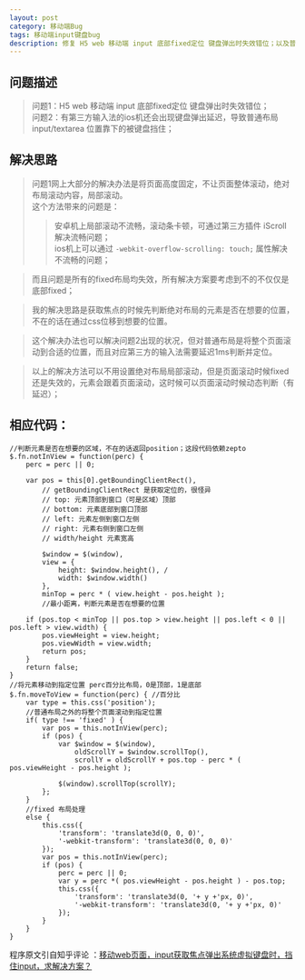 ```yaml
---
layout: post
category: 移动端Bug
tags: 移动端input键盘bug
description: 修复 H5 web 移动端 input 底部fixed定位 键盘弹出时失效错位；以及普通 input 获取焦点后被弹出键盘挡住；
---
```




## 问题描述
	  

> 问题1：H5 web 移动端 input 底部fixed定位 键盘弹出时失效错位；  
> 问题2：有第三方输入法的ios机还会出现键盘弹出延迟，导致普通布局 input/textarea 位置靠下的被键盘挡住；

  

## 解决思路


> 问题1网上大部分的解决办法是将页面高度固定，不让页面整体滚动，绝对布局滚动内容，局部滚动。  
> 这个方法带来的问题是：  
>> 安卓机上局部滚动不流畅，滚动条卡顿，可通过第三方插件 iScroll 解决流畅问题；  
>> ios机上可以通过 `-webkit-overflow-scrolling: touch;` 属性解决不流畅的问题；

> 而且问题是所有的fixed布局均失效，所有解决方案要考虑到不的不仅仅是底部fixed；  


> 我的解决思路是获取焦点的时候先判断绝对布局的元素是否在想要的位置，不在的话在通过css位移到想要的位置。  

> 这个解决办法也可以解决问题2出现的状况，但对普通布局是将整个页面滚动到合适的位置，而且对应第三方的输入法需要延迟1ms判断并定位。  

> 以上的解决方法可以不用设置绝对布局局部滚动，但是页面滚动时候fixed还是失效的，元素会跟着页面滚动，这时候可以页面滚动时候动态判断（有延迟）；


## 相应代码：

	//判断元素是否在想要的区域，不在的话返回position；这段代码依赖zepto
	$.fn.notInView = function(perc) {
	    perc = perc || 0;

	    var pos = this[0].getBoundingClientRect(), 
	    	// getBoundingClientRect 是获取定位的，很怪异
	    	// top: 元素顶部到窗口（可是区域）顶部
	    	// bottom: 元素底部到窗口顶部
	    	// left: 元素左侧到窗口左侧
	    	// right: 元素右侧到窗口左侧
	    	// width/height 元素宽高

	        $window = $(window),
	        view = {
	            height: $window.height(), /
	            width: $window.width()
	        },
	        minTop = perc * ( view.height - pos.height ); 
	        //最小距离，判断元素是否在想要的位置

	    if (pos.top < minTop || pos.top > view.height || pos.left < 0 || pos.left > view.width) {
	        pos.viewHeight = view.height;
	        pos.viewWidth = view.width;
	        return pos;
	    }
	    return false;
	}
	//将元素移动到指定位置 perc百分比布局，0是顶部，1是底部
	$.fn.moveToView = function(perc) { //百分比
	    var type = this.css('position');
	    //普通布局之外的将整个页面滚动到指定位置
	    if( type !== 'fixed' ) { 
	        var pos = this.notInView(perc);
	        if (pos) {
	            var $window = $(window),
	                oldScrollY = $window.scrollTop(),
	                scrollY = oldScrollY + pos.top - perc * ( pos.viewHeight - pos.height ); 

	            $(window).scrollTop(scrollY);
	        };
	    } 
	    //fixed 布局处理
	    else {
	        this.css({
	            'transform': 'translate3d(0, 0, 0)',
	            '-webkit-transform': 'translate3d(0, 0, 0)'
	        });
	        var pos = this.notInView(perc);
	        if (pos) {
	            perc = perc || 0;
	            var y = perc *( pos.viewHeight - pos.height ) - pos.top;
	            this.css({
	                'transform': 'translate3d(0, '+ y +'px, 0)',
	                '-webkit-transform': 'translate3d(0, '+ y +'px, 0)'
	            });
	        }
	    }
	}


程序原文引自知乎评论 ：[移动web页面，input获取焦点弹出系统虚拟键盘时，挡住input，求解决方案？](http://www.zhihu.com/question/32746176?sort=created)


[jekyll]: http://jekyllrb.com/ "Jekyll 官方文档"
[emacs-jekyll]: https://github.com/diasjorge/jekyll.el "Emacs Jekyll 插件"
[emacs-jekyll-better]: https://github.com/tangjiujun/emacs.d/blob/master/custom-util/jekyll.el "修改后的 Emacs Jekyll 插件"